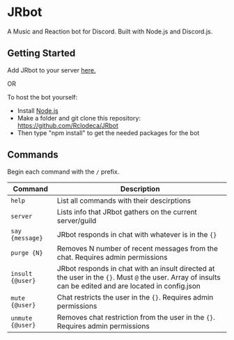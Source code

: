 # JRbot

A Music and Reaction bot for Discord. Built with Node.js and Discord.js.

## Getting Started

Add JRbot to your server [here.](https://discordapp.com/oauth2/authorize?client_id=447869484238110723&scope=bot)

OR

To host the bot yourself:

* Install [Node.js](https://nodejs.org/en/)
* Make a folder and git clone this repository: https://github.com/Rclodeca/JRbot
* Then type "npm install" to get the needed packages for the bot

## Commands

Begin each command with the `/` prefix.

| Command | Description |
| ---- | --- |
| `help` | List all commands with their descirptions |
| `server` | Lists info that JRbot gathers on the current server/guild |
| `say {message}` | JRbot responds in chat with whatever is in the `{}` |
| `purge {N}` | Removes N number of recent messages from the chat. Requires admin permissions |
| `insult {@user}` | JRbot responds in chat with an insult directed at the user in the `{}`. Must `@` the user. Array of insults can be edited and are located in config.json |
| `mute {@user}` | Chat restricts the user in the `{}`. Requires admin permissions |
| `unmute {@user}` | Removes chat restriction from the user in the `{}`. Requires admin permissions |
